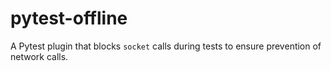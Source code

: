 # pytest-offline

A Pytest plugin that blocks `socket` calls during tests to ensure prevention of network calls.
